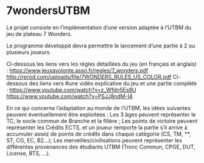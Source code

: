 # 7wondersUTBM

Le projet consiste en l’implémentation d’une version adaptée à l’UTBM du jeu de plateau 7 Wonders.

Le programme développé devra permettre le lancement d’une partie à 2 ou plusieurs joueurs.


Ci-dessous les liens vers les règles détaillées du jeu (en français et anglais) :
https://www.jeuxavolonte.asso.fr/regles/7_wonders.pdf http://rprod.com/uploads/file/7WONDERS_RULES_US_COLOR.pdf Ci-dessous des liens vers #une vidéo explicative du jeu et une partie complète : https://www.youtube.com/watch?v=z_Wfdn5Es8U https://www.youtube.com/watch?v=PSJJ8ndM-I4

En ce qui concerne l’adaptation au monde de l’UTBM, les idées suivantes peuvent éventuellement être exploitées : Les 3 âges peuvent représenter le TC, le socle commun de Branche et la filière ; Les points de victoire peuvent représenter les Crédits ECTS, et un joueur remporte la partie s’il arrive à accumuler assez de points de crédits dans chaque catégorie (CS, TM, **, ST, CG, EC, B2...); Les merveilles/civilisations peuvent représenter les différentes provenances des étudiants UTBM (Tronc Commun, CPGE, DUT, License, BTS, ...).
